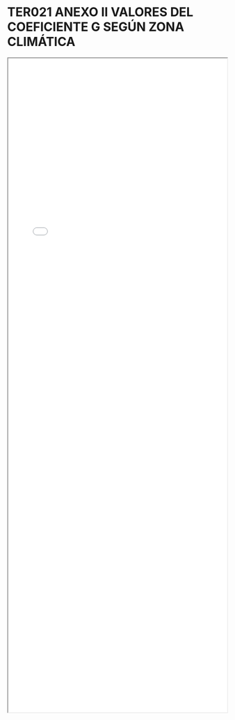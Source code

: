 
# TER021 ANEXO II VALORES DEL COEFICIENTE G SEGÚN ZONA CLIMÁTICA

<iframe src="../TER021 ANEXO II VALORES DEL COEFICIENTE G SEGÚN ZONA CLIMÁTICA.pdf" width="100%" height="1500px"></iframe>

